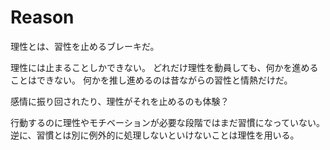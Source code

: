 # Reason

理性とは、習性を止めるブレーキだ。

理性には止まることしかできない。
どれだけ理性を動員しても、何かを進めることはできない。
何かを推し進めるのは昔ながらの習性と情熱だけだ。

感情に振り回されたり、理性がそれを止めるのも体験？

行動するのに理性やモチベーションが必要な段階ではまだ習慣になっていない。
逆に、習慣とは別に例外的に処理しないといけないことは理性を用いる。
